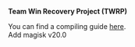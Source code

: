 **Team Win Recovery Project (TWRP)**

You can find a compiling guide [here](http://forum.xda-developers.com/showthread.php?t=1943625 "Guide").<br/>
Add magisk v20.0
